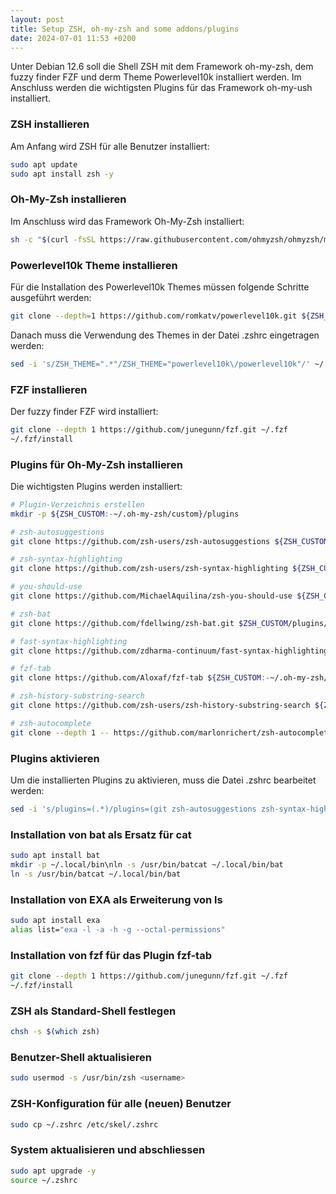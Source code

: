 ```yaml
---
layout: post
title: Setup ZSH, oh-my-zsh and some addons/plugins
date: 2024-07-01 11:53 +0200
---
```


Unter Debian 12.6 soll die Shell ZSH mit dem Framework oh-my-zsh, dem fuzzy finder FZF und derm Theme Powerlevel10k installiert werden. Im Anschluss werden die wichtigsten Plugins für das Framework oh-my-ush installiert.

### ZSH installieren

Am Anfang wird ZSH für alle Benutzer installiert:

```bash
sudo apt update
sudo apt install zsh -y
```

### Oh-My-Zsh installieren

Im Anschluss wird das Framework Oh-My-Zsh installiert:

```bash
sh -c "$(curl -fsSL https://raw.githubusercontent.com/ohmyzsh/ohmyzsh/master/tools/install.sh)"
```

### Powerlevel10k Theme installieren

Für die Installation des Powerlevel10k Themes müssen folgende Schritte ausgeführt werden:

```bash
git clone --depth=1 https://github.com/romkatv/powerlevel10k.git ${ZSH_CUSTOM:-$HOME/.oh-my-zsh/custom}/themes/powerlevel10k
```

Danach muss die Verwendung des Themes in der Datei .zshrc eingetragen werden:

```bash
sed -i 's/ZSH_THEME=".*"/ZSH_THEME="powerlevel10k\/powerlevel10k"/' ~/.zshrc
```

### FZF installieren

Der fuzzy finder FZF wird installiert:

```bash
git clone --depth 1 https://github.com/junegunn/fzf.git ~/.fzf
~/.fzf/install
```

### Plugins für Oh-My-Zsh installieren

Die wichtigsten Plugins werden installiert:

```bash
# Plugin-Verzeichnis erstellen
mkdir -p ${ZSH_CUSTOM:-~/.oh-my-zsh/custom}/plugins

# zsh-autosuggestions
git clone https://github.com/zsh-users/zsh-autosuggestions ${ZSH_CUSTOM:-~/.oh-my-zsh/custom}/plugins/zsh-autosuggestions

# zsh-syntax-highlighting
git clone https://github.com/zsh-users/zsh-syntax-highlighting ${ZSH_CUSTOM:-~/.oh-my-zsh/custom}/plugins/zsh-syntax-highlighting

# you-should-use
git clone https://github.com/MichaelAquilina/zsh-you-should-use ${ZSH_CUSTOM:-~/.oh-my-zsh/custom}/plugins/you-should-use

# zsh-bat
git clone https://github.com/fdellwing/zsh-bat.git $ZSH_CUSTOM/plugins/zsh-bat

# fast-syntax-highlighting
git clone https://github.com/zdharma-continuum/fast-syntax-highlighting.git ${ZSH_CUSTOM:-~/.oh-my-zsh/custom}/plugins/fast-syntax-highlighting

# fzf-tab
git clone https://github.com/Aloxaf/fzf-tab ${ZSH_CUSTOM:-~/.oh-my-zsh/custom}/plugins/fzf-tab

# zsh-history-substring-search
git clone https://github.com/zsh-users/zsh-history-substring-search ${ZSH_CUSTOM:-~/.oh-my-zsh/custom}/plugins/zsh-history-substring-search

# zsh-autocomplete
git clone --depth 1 -- https://github.com/marlonrichert/zsh-autocomplete.git ${ZSH_CUSTOM:-~/.oh-my-zsh/custom}/plugins/zsh-autocomplete
```

### Plugins aktivieren

Um die installierten Plugins zu aktivieren, muss die Datei .zshrc bearbeitet werden:

```bash
sed -i 's/plugins=(.*)/plugins=(git zsh-autosuggestions zsh-syntax-highlighting you-should-use zsh-bat fast-syntax-highlighting fzf-tab zsh-history-substring-search)/' ~/.zshrc
```

### Installation von bat als Ersatz für cat

```bash
sudo apt install bat
mkdir -p ~/.local/bin\nln -s /usr/bin/batcat ~/.local/bin/bat
ln -s /usr/bin/batcat ~/.local/bin/bat
```

### Installation von EXA als Erweiterung von ls

```bash
sudo apt install exa
alias list="exa -l -a -h -g --octal-permissions"
```

### Installation von fzf für das Plugin fzf-tab

```bash
git clone --depth 1 https://github.com/junegunn/fzf.git ~/.fzf
~/.fzf/install
```

### ZSH als Standard-Shell festlegen

```bash
chsh -s $(which zsh)
```

### Benutzer-Shell aktualisieren

```bash
sudo usermod -s /usr/bin/zsh <username>
```

### ZSH-Konfiguration für alle (neuen) Benutzer

```bash
sudo cp ~/.zshrc /etc/skel/.zshrc
```

### System aktualisieren und abschliessen

```bash
sudo apt upgrade -y
source ~/.zshrc
```

